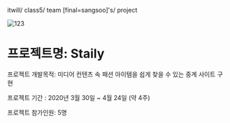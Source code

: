 itwill/ class5/ team [final=sangsoo]'s/ project 

![123](https://user-images.githubusercontent.com/57205902/80329135-5153f380-887c-11ea-9170-f9b6a795eeb2.gif)


# 프로젝트명: Staily

프로젝트 개발목적: 미디어 컨텐츠 속 패션 아이템을 쉽게 찾을 수 있는 중계 사이트 구현

프로젝트 기간 : 2020년 3월 30일 ~ 4월 24일 (약 4주)

프로젝트 참가인원: 5명

